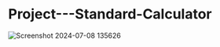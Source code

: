 # Project---Standard-Calculator
![Screenshot 2024-07-08 135626](https://github.com/Ashwinkumar26/Project---Standard-Calculator/assets/145831269/58c86b52-3684-4b2f-8171-9d6d428b2a02)
